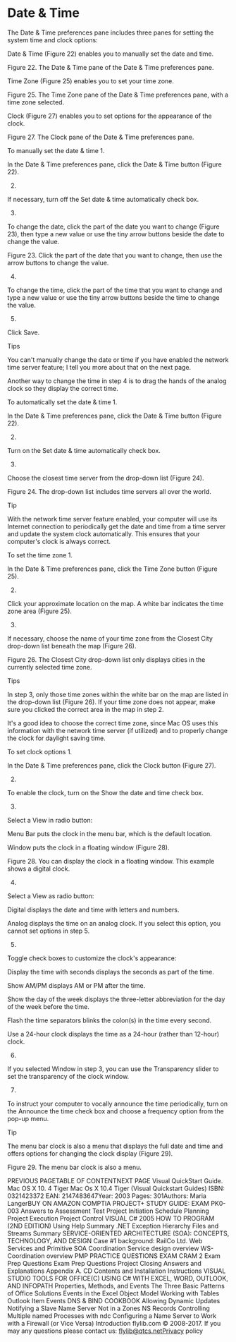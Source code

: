 # Date & Time

The Date & Time preferences pane includes three panes for setting the system time and clock options:

Date & Time (Figure 22) enables you to manually set the date and time.

Figure 22. The Date & Time pane of the Date & Time preferences pane.



Time Zone (Figure 25) enables you to set your time zone.

Figure 25. The Time Zone pane of the Date & Time preferences pane, with a time zone selected.



Clock (Figure 27) enables you to set options for the appearance of the clock.

Figure 27. The Clock pane of the Date & Time preferences pane.



To manually set the date & time
1.

In the Date & Time preferences pane, click the Date & Time button (Figure 22).


2.

If necessary, turn off the Set date & time automatically check box.


3.

To change the date, click the part of the date you want to change (Figure 23), then type a new value or use the tiny arrow buttons beside the date to change the value.

Figure 23. Click the part of the date that you want to change, then use the arrow buttons to change the value.



4.

To change the time, click the part of the time that you want to change and type a new value or use the tiny arrow buttons beside the time to change the value.


5.

Click Save.


 Tips

You can't manually change the date or time if you have enabled the network time server feature; I tell you more about that on the next page.

Another way to change the time in step 4 is to drag the hands of the analog clock so they display the correct time.


To automatically set the date & time
1.

In the Date & Time preferences pane, click the Date & Time button (Figure 22).


2.

Turn on the Set date & time automatically check box.


3.

Choose the closest time server from the drop-down list (Figure 24).

Figure 24. The drop-down list includes time servers all over the world.



 Tip

With the network time server feature enabled, your computer will use its Internet connection to periodically get the date and time from a time server and update the system clock automatically. This ensures that your computer's clock is always correct.


To set the time zone
1.

In the Date & Time preferences pane, click the Time Zone button (Figure 25).


2.

Click your approximate location on the map. A white bar indicates the time zone area (Figure 25).


3.

If necessary, choose the name of your time zone from the Closest City drop-down list beneath the map (Figure 26).

Figure 26. The Closest City drop-down list only displays cities in the currently selected time zone.



 Tips

In step 3, only those time zones within the white bar on the map are listed in the drop-down list (Figure 26). If your time zone does not appear, make sure you clicked the correct area in the map in step 2.

It's a good idea to choose the correct time zone, since Mac OS uses this information with the network time server (if utilized) and to properly change the clock for daylight saving time.


To set clock options
1.

In the Date & Time preferences pane, click the Clock button (Figure 27).


2.

To enable the clock, turn on the Show the date and time check box.


3.

Select a View in radio button:

Menu Bar puts the clock in the menu bar, which is the default location.

Window puts the clock in a floating window (Figure 28).

Figure 28. You can display the clock in a floating window. This example shows a digital clock.



4.

Select a View as radio button:

Digital displays the date and time with letters and numbers.

Analog displays the time on an analog clock. If you select this option, you cannot set options in step 5.

5.

Toggle check boxes to customize the clock's appearance:

Display the time with seconds displays the seconds as part of the time.

Show AM/PM displays AM or PM after the time.

Show the day of the week displays the three-letter abbreviation for the day of the week before the time.

Flash the time separators blinks the colon(s) in the time every second.

Use a 24-hour clock displays the time as a 24-hour (rather than 12-hour) clock.

6.

If you selected Window in step 3, you can use the Transparency slider to set the transparency of the clock window.


7.

To instruct your computer to vocally announce the time periodically, turn on the Announce the time check box and choose a frequency option from the pop-up menu.


 Tip

The menu bar clock is also a menu that displays the full date and time and offers options for changing the clock display (Figure 29).

Figure 29. The menu bar clock is also a menu.





PREVIOUS PAGETABLE OF CONTENTNEXT PAGE
Visual QuickStart Guide. Mac OS X 10. 4 Tiger
Mac Os X 10.4 Tiger (Visual Quickstart Guides)
ISBN: 0321423372
EAN: 2147483647Year: 2003
Pages: 301Authors: Maria LangerBUY ON AMAZON
COMPTIA PROJECT+ STUDY GUIDE: EXAM PK0-003
Answers to Assessment Test
Project Initiation
Schedule Planning
Project Execution
Project Control
VISUAL C# 2005 HOW TO PROGRAM (2ND EDITION)
Using Help
Summary
.NET Exception Hierarchy
Files and Streams
Summary
SERVICE-ORIENTED ARCHITECTURE (SOA): CONCEPTS, TECHNOLOGY, AND DESIGN
Case #1 background: RailCo Ltd.
Web Services and Primitive SOA
Coordination
Service design overview
WS-Coordination overview
PMP PRACTICE QUESTIONS EXAM CRAM 2
Exam Prep Questions
Exam Prep Questions
Project Closing
Answers and Explanations
Appendix A. CD Contents and Installation Instructions
VISUAL STUDIO TOOLS FOR OFFICE(C) USING C# WITH EXCEL, WORD, OUTLOOK, AND INFOPATH
Properties, Methods, and Events
The Three Basic Patterns of Office Solutions
Events in the Excel Object Model
Working with Tables
Outlook Item Events
DNS & BIND COOKBOOK
Allowing Dynamic Updates
Notifying a Slave Name Server Not in a Zones NS Records
Controlling Multiple named Processes with ndc
Configuring a Name Server to Work with a Firewall (or Vice Versa)
Introduction
flylib.com © 2008-2017.
If you may any questions please contact us: flylib@qtcs.netPrivacy policy